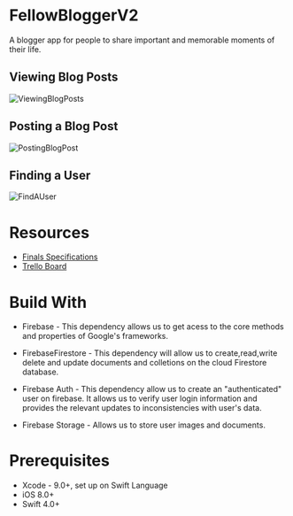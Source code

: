 # FellowBloggerV2
A blogger app for people to share important and memorable moments of their life.

## Viewing Blog Posts
![ViewingBlogPosts]()

## Posting a Blog Post
![PostingBlogPost]()

## Finding a User
![FindAUser]()

# Resources
* [Finals Specifications](https://github.com/joinpursuit/Pursuit-Core-iOS-Unit6-CTA-FellowBloggerV2)
* [Trello Board](https://trello.com/b/vST4yN44/fellowbloggerv2)

# Build With
* Firebase - This dependency allows us to get acess to the core methods and properties of Google's frameworks.

* FirebaseFirestore -  This dependency will allow us to create,read,write delete and update documents and colletions on the cloud Firestore database.

* Firebase Auth - This dependency allow us to create an "authenticated" user on firebase. It allows us to verify user login information and provides the relevant updates to inconsistencies with user's data. 

* Firebase Storage - Allows us to store user images and documents.

# Prerequisites
* Xcode - 9.0+, set up on Swift Language
* iOS 8.0+ 
* Swift 4.0+
